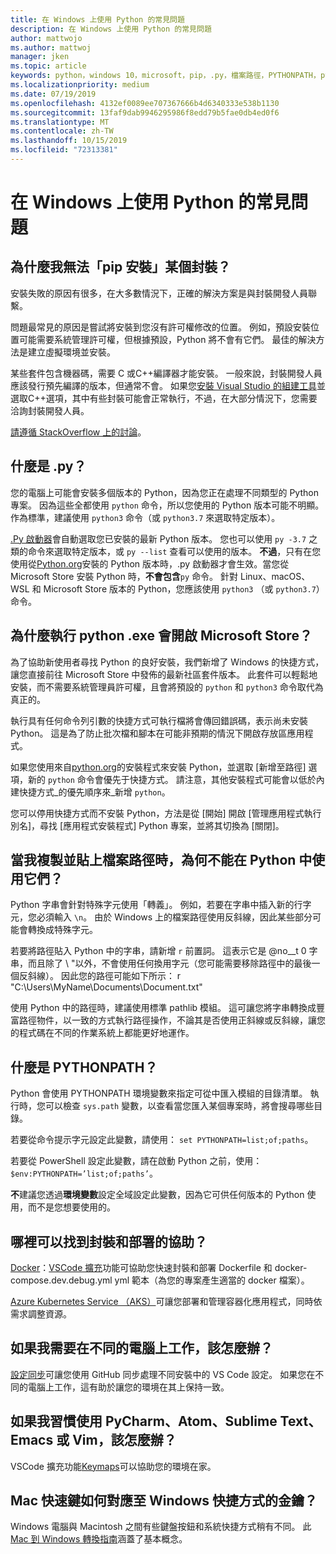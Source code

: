 ```yaml
---
title: 在 Windows 上使用 Python 的常見問題
description: 在 Windows 上使用 Python 的常見問題
author: mattwojo
ms.author: mattwoj
manager: jken
ms.topic: article
keywords: python，windows 10，microsoft，pip，.py，檔案路徑，PYTHONPATH，python 部署，python 封裝
ms.localizationpriority: medium
ms.date: 07/19/2019
ms.openlocfilehash: 4132ef0089ee707367666b4d6340333e538b1130
ms.sourcegitcommit: 13faf9dab9946295986f8edd79b5fae0db4ed0f6
ms.translationtype: MT
ms.contentlocale: zh-TW
ms.lasthandoff: 10/15/2019
ms.locfileid: "72313381"
---
```

# <a name="frequently-asked-questions-about-using-python-on-windows"></a>在 Windows 上使用 Python 的常見問題

## <a name="why-cant-i-pip-install-a-certain-package"></a>為什麼我無法「pip 安裝」某個封裝？

安裝失敗的原因有很多，在大多數情況下，正確的解決方案是與封裝開發人員聯繫。

問題最常見的原因是嘗試將安裝到您沒有許可權修改的位置。 例如，預設安裝位置可能需要系統管理許可權，但根據預設，Python 將不會有它們。 最佳的解決方法是建立虛擬環境並安裝。

某些套件包含機器碼，需要 C 或C++編譯器才能安裝。 一般來說，封裝開發人員應該發行預先編譯的版本，但通常不會。 如果您[安裝 Visual Studio 的組建工具](https://visualstudio.microsoft.com/downloads/#build-tools-for-visual-studio-2019)並選取C++選項，其中有些封裝可能會正常執行，不過，在大部分情況下，您需要洽詢封裝開發人員。

[請遵循 StackOverflow 上的討論](https://stackoverflow.com/questions/4750806/how-do-i-install-pip-on-windows/12476379)。

## <a name="what-is-pyexe"></a>什麼是 .py？

您的電腦上可能會安裝多個版本的 Python，因為您正在處理不同類型的 Python 專案。 因為這些全都使用 `python` 命令，所以您使用的 Python 版本可能不明顯。 作為標準，建議使用 `python3` 命令（或 `python3.7` 來選取特定版本）。

[.Py 啟動器](https://docs.python.org/3/using/windows.html#launcher)會自動選取您已安裝的最新 Python 版本。 您也可以使用 `py -3.7` 之類的命令來選取特定版本，或 `py --list` 查看可以使用的版本。 **不過**，只有在您使用從[Python.org](https://www.python.org/downloads/windows/)安裝的 Python 版本時，.py 啟動器才會生效。當您從 Microsoft Store 安裝 Python 時，**不會包含**`py` 命令。 針對 Linux、macOS、WSL 和 Microsoft Store 版本的 Python，您應該使用 `python3` （或 `python3.7`）命令。

## <a name="why-does-running-pythonexe-open-the-microsoft-store"></a>為什麼執行 python .exe 會開啟 Microsoft Store？

為了協助新使用者尋找 Python 的良好安裝，我們新增了 Windows 的快捷方式，讓您直接前往 Microsoft Store 中發佈的最新社區套件版本。 此套件可以輕鬆地安裝，而不需要系統管理員許可權，且會將預設的 `python` 和 `python3` 命令取代為真正的。

執行具有任何命令列引數的快捷方式可執行檔將會傳回錯誤碼，表示尚未安裝 Python。 這是為了防止批次檔和腳本在可能非預期的情況下開啟存放區應用程式。

如果您使用來自[python.org](https://www.python.org/downloads/windows/)的安裝程式來安裝 Python，並選取 [新增至路徑] 選項，新的 `python` 命令會優先于快捷方式。 請注意，其他安裝程式可能會以低於內建快捷方式_的優先順序來_新增 `python`。

您可以停用快捷方式而不安裝 Python，方法是從 [開始] 開啟 [管理應用程式執行別名]，尋找 [應用程式安裝程式] Python 專案，並將其切換為 [關閉]。

## <a name="why-dont-file-paths-work-in-python-when-i-copy-paste-them"></a>當我複製並貼上檔案路徑時，為何不能在 Python 中使用它們？

Python 字串會針對特殊字元使用「轉義」。 例如，若要在字串中插入新的行字元，您必須輸入 `\n`。 由於 Windows 上的檔案路徑使用反斜線，因此某些部分可能會轉換成特殊字元。

若要將路徑貼入 Python 中的字串，請新增 `r` 前置詞。 這表示它是 @no__t 0 字串，而且除了 \ "以外，不會使用任何換用字元（您可能需要移除路徑中的最後一個反斜線）。 因此您的路徑可能如下所示： r "C:\Users\MyName\Documents\Document.txt"

使用 Python 中的路徑時，建議使用標準 pathlib 模組。 這可讓您將字串轉換成豐富路徑物件，以一致的方式執行路徑操作，不論其是否使用正斜線或反斜線，讓您的程式碼在不同的作業系統上都能更好地運作。

## <a name="what-is-pythonpath"></a>什麼是 PYTHONPATH？

Python 會使用 PYTHONPATH 環境變數來指定可從中匯入模組的目錄清單。 執行時，您可以檢查 `sys.path` 變數，以查看當您匯入某個專案時，將會搜尋哪些目錄。

若要從命令提示字元設定此變數，請使用： `set PYTHONPATH=list;of;paths`。

若要從 PowerShell 設定此變數，請在啟動 Python 之前，使用： `$env:PYTHONPATH=’list;of;paths’`。

**不**建議您透過**環境變數**設定全域設定此變數，因為它可供任何版本的 Python 使用，而不是您想要使用的。

## <a name="where-can-i-find-help-with-packaging-and-deployment"></a>哪裡可以找到封裝和部署的協助？

[Docker](https://code.visualstudio.com/docs/azure/docker)：[VSCode 擴充](https://code.visualstudio.com/docs/azure/docker)功能可協助您快速封裝和部署 Dockerfile 和 docker-compose.dev.debug.yml yml 範本（為您的專案產生適當的 docker 檔案）。

[Azure Kubernetes Service （AKS）](https://docs.microsoft.com/azure/aks/)可讓您部署和管理容器化應用程式，同時依需求調整資源。

## <a name="what-if-i-need-to-work-across-different-machines"></a>如果我需要在不同的電腦上工作，該怎麼辦？

[設定同步](https://marketplace.visualstudio.com/items?itemName=Shan.code-settings-sync)可讓您使用 GitHub 同步處理不同安裝中的 VS Code 設定。 如果您在不同的電腦上工作，這有助於讓您的環境在其上保持一致。

## <a name="what-if-im-used-to-using-pycharm-atom-sublime-text-emacs-or-vim"></a>如果我習慣使用 PyCharm、Atom、Sublime Text、Emacs 或 Vim，該怎麼辦？

VSCode 擴充功能[Keymaps](https://marketplace.visualstudio.com/search?target=VSCode&category=Keymaps&sortBy=Downloads)可以協助您的環境在家。

## <a name="how-do-mac-shortcut-keys-map-to-windows-shortcut-keys"></a>Mac 快速鍵如何對應至 Windows 快捷方式的金鑰？

Windows 電腦與 Macintosh 之間有些鍵盤按鈕和系統快捷方式稍有不同。 此[Mac 到 Windows 轉換指南](../dev-environment/mac-to-windows.md)涵蓋了基本概念。
